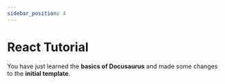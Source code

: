 ```yaml
---
sidebar_position: 4
---
```


# React Tutorial

You have just learned the **basics of Docusaurus** and made some changes to the **initial template**.
